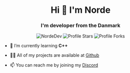 <!-- https://github.com/Smug246/ -->
<!-- LEAVE A STAR, IF YOU LIKE IT ! -->

<h1 align="center">Hi 👋 I'm Norde</h1>
<h3 align="center">I'm developer from the Danmark</h3>

<p align="center"> 
<img src="https://komarev.com/ghpvc/?username=NordeDev&label=Profile%20views&color=5c12df&style=flat" alt="NordeDev" />
<img src="https://img.shields.io/badge/dynamic/json?&label=Total%20Stars&color=5c12df&style=flat&style=for-the-badge&query=%24.stars&url=https://api.github-star-counter.workers.dev/user/NordeDev" alt="Profile Stars"></a>
<img src="https://img.shields.io/badge/dynamic/json?&label=Total%20Forks&color=5c12df&style=flat&style=for-the-badge&query=%24.forks&url=https://api.github-star-counter.workers.dev/user/NordeDev" alt="Profile Forks"></a>
</p>


- 🌱 I’m currently learning **C++**

- 👨‍💻 All of my projects are available at [Github](https://github.com/Smug246?tab=repositories)

- 📫 You can reach me by joining my [Discord](https://discord.gg/m-market)

